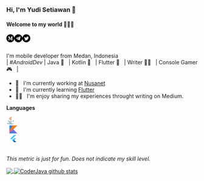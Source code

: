 ### Hi, I'm Yudi Setiawan 👋 
#### Welcome to my world 👨🏻‍💻

<a href="https://medium.com/@kolonel.yudisetiawan">
  <img align="left" alt="Yudi Setiawan | Medium" width="21px" src="https://raw.githubusercontent.com/CoderJava/CoderJava/51908e268ea64fa36a733992b212ad7bb39afb6f/assets/iconmonstr-medium-4.svg" />
</a>
<a href="https://t.me/CoderJavaX">
  <img align="left" alt="Yudi Setiawan | Telegram" width="21px" src="https://raw.githubusercontent.com/CoderJava/CoderJava/288a09c88745944e9283060fb560630b37ac195b/assets/iconmonstr-telegram-4.svg" />
</a>
<a href="https://twitter.com/CoderJavaX">
  <img align="left" alt="Yudi Setiawan | Twitter" width="21px" src="https://raw.githubusercontent.com/CoderJava/CoderJava/master/assets/iconmonstr-twitter-4.svg" />
</a>

<br />
<br />

I'm mobile developer from Medan, Indonesia
<br />
| *#AndroidDev* | Java 🧡 &nbsp; | Kotlin 💜  &nbsp; | Flutter 💙 &nbsp; | Writer ✍🏻 &nbsp; | Console Gamer 🎮 &nbsp; |

- 🏢 &nbsp; I'm currently working at [Nusanet](https://www.nusa.net.id)
- 📖 &nbsp; I'm currently learning [Flutter](https://github.com/flutter/flutter)
- ✍🏻 &nbsp; I'm enjoy sharing my experiences throught writing on Medium.

**Languages**

<code><img height="21" src="https://raw.githubusercontent.com/github/explore/80688e429a7d4ef2fca1e82350fe8e3517d3494d/topics/java/java.png">
</code> &nbsp;
<code><img height="21" src="https://raw.githubusercontent.com/github/explore/80688e429a7d4ef2fca1e82350fe8e3517d3494d/topics/kotlin/kotlin.png">
</code> &nbsp; 
<code><img height="21" src="https://raw.githubusercontent.com/github/explore/80688e429a7d4ef2fca1e82350fe8e3517d3494d/topics/flutter/flutter.png">
</code> &nbsp; 

*This metric is just for fun. Does not indicate my skill level.*

<a href="https://github.com/anuraghazra/github-readme-stats">
  <img align="center" src="https://github-readme-stats.vercel.app/api/top-langs/?username=coderjava&theme=onedark&hide=javascript,html,css,objective-c" />
</a>
<a href="https://github.com/anuraghazra/github-readme-stats">
  <img align="center" src="https://github-readme-stats.vercel.app/api?username=coderjava&show_icons=true&theme=onedark&line_height=27" alt="CoderJava github stats" />
</a>
